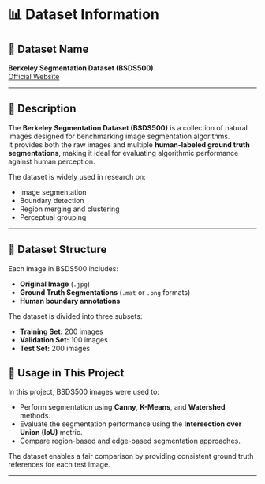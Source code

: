 # 📊 Dataset Information

## 🧠 Dataset Name
**Berkeley Segmentation Dataset (BSDS500)**  
[Official Website](https://www2.eecs.berkeley.edu/Research/Projects/CS/vision/grouping/resources.html)

---

## 🧾 Description
The **Berkeley Segmentation Dataset (BSDS500)** is a collection of natural images designed for benchmarking image segmentation algorithms.  
It provides both the raw images and multiple **human-labeled ground truth segmentations**, making it ideal for evaluating algorithmic performance against human perception.

The dataset is widely used in research on:
- Image segmentation  
- Boundary detection  
- Region merging and clustering  
- Perceptual grouping

---

## 📂 Dataset Structure
Each image in BSDS500 includes:
- **Original Image** (`.jpg`)  
- **Ground Truth Segmentations** (`.mat` or `.png` formats)  
- **Human boundary annotations**

The dataset is divided into three subsets:
- **Training Set:** 200 images  
- **Validation Set:** 100 images  
- **Test Set:** 200 images  



## 🧪 Usage in This Project
In this project, BSDS500 images were used to:
- Perform segmentation using **Canny**, **K-Means**, and **Watershed** methods.  
- Evaluate the segmentation performance using the **Intersection over Union (IoU)** metric.  
- Compare region-based and edge-based segmentation approaches.  

The dataset enables a fair comparison by providing consistent ground truth references for each test image.

---